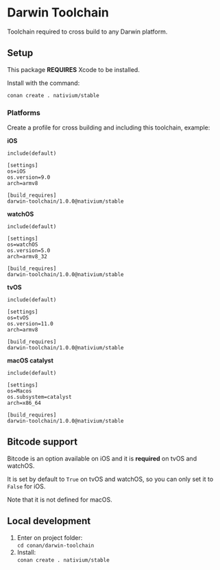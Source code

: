 
# Darwin Toolchain

Toolchain required to cross build to any Darwin platform.

## Setup

This package **REQUIRES** Xcode to be installed.

Install with the command:

```
conan create . nativium/stable
```

### Platforms

Create a profile for cross building and including this toolchain, example:

**iOS**

```
include(default)

[settings]
os=iOS
os.version=9.0
arch=armv8

[build_requires]
darwin-toolchain/1.0.0@nativium/stable
```

**watchOS**


```
include(default)

[settings]
os=watchOS
os.version=5.0
arch=armv8_32

[build_requires]
darwin-toolchain/1.0.0@nativium/stable
```

**tvOS**

```
include(default)

[settings]
os=tvOS
os.version=11.0
arch=armv8

[build_requires]
darwin-toolchain/1.0.0@nativium/stable
```

**macOS catalyst**

```
include(default)

[settings]
os=Macos
os.subsystem=catalyst
arch=x86_64

[build_requires]
darwin-toolchain/1.0.0@nativium/stable
```

## Bitcode support

Bitcode is an option available on iOS and it is **required** on tvOS and watchOS.

It is set by default to `True` on tvOS and watchOS, so you can only set it to `False` for iOS.

Note that it is not defined for macOS.

## Local development

1. Enter on project folder:  
```cd conan/darwin-toolchain```
2. Install:  
```conan create . nativium/stable```

